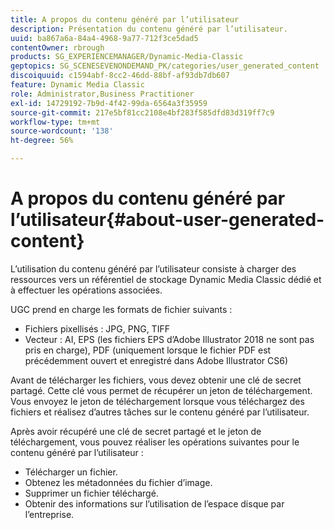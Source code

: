 ```yaml
---
title: A propos du contenu généré par l’utilisateur
description: Présentation du contenu généré par l’utilisateur.
uuid: ba867a6a-84a4-4968-9a77-712f3ce5dad5
contentOwner: rbrough
products: SG_EXPERIENCEMANAGER/Dynamic-Media-Classic
geptopics: SG_SCENESEVENONDEMAND_PK/categories/user_generated_content
discoiquuid: c1594abf-8cc2-46dd-88bf-af93db7db607
feature: Dynamic Media Classic
role: Administrator,Business Practitioner
exl-id: 14729192-7b9d-4f42-99da-6564a3f35959
source-git-commit: 217e5bf81cc2108e4bf283f585dfd83d319ff7c9
workflow-type: tm+mt
source-wordcount: '138'
ht-degree: 56%

---
```


# A propos du contenu généré par l’utilisateur{#about-user-generated-content}

L’utilisation du contenu généré par l’utilisateur consiste à charger des ressources vers un référentiel de stockage Dynamic Media Classic dédié et à effectuer les opérations associées.

UGC prend en charge les formats de fichier suivants :

* Fichiers pixellisés : JPG, PNG, TIFF
* Vecteur : AI, EPS (les fichiers EPS d’Adobe Illustrator 2018 ne sont pas pris en charge), PDF (uniquement lorsque le fichier PDF est précédemment ouvert et enregistré dans Adobe Illustrator CS6)

Avant de télécharger les fichiers, vous devez obtenir une clé de secret partagé. Cette clé vous permet de récupérer un jeton de téléchargement. Vous envoyez le jeton de téléchargement lorsque vous téléchargez des fichiers et réalisez d’autres tâches sur le contenu généré par l’utilisateur.

Après avoir récupéré une clé de secret partagé et le jeton de téléchargement, vous pouvez réaliser les opérations suivantes pour le contenu généré par l’utilisateur :

* Télécharger un fichier.
* Obtenez les métadonnées du fichier d’image.
* Supprimer un fichier téléchargé.
* Obtenir des informations sur l’utilisation de l’espace disque par l’entreprise.
